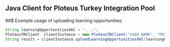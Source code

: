 ## Java Client for Ploteus Turkey Integration Pool

##$ Example usage of uploading learning opportunities:

```java
String learningOpportunitiesXml = "....";
PloteusTRClient  clientInstance = new PloteusTRClient("USER_NAME", "PASSWORD");
String result = clientInstance.uploadLearningOpportunitiesXml(learningOpportunitiesXml);
```
